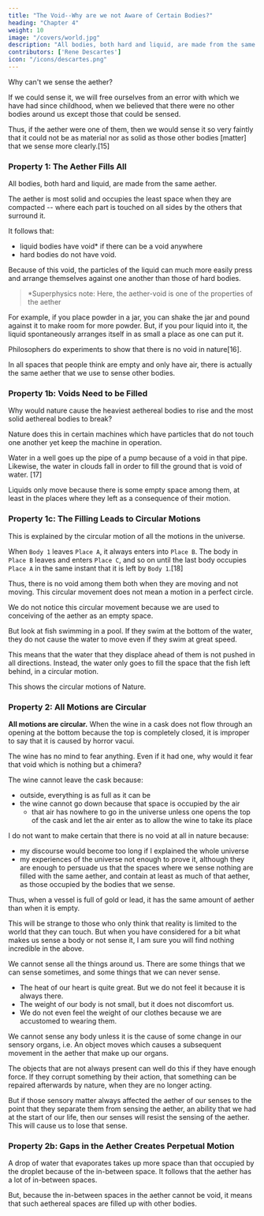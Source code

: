 ```yaml
---
title: "The Void--Why are we not Aware of Certain Bodies?"
heading: "Chapter 4"
weight: 10
image: "/covers/world.jpg"
description: "All bodies, both hard and liquid, are made from the same matter"
contributors: ['Rene Descartes']
icon: "/icons/descartes.png"
---
```




Why can't we sense the aether? <!-- air compared to other bodies?  -->

If we could sense it, we will free ourselves from an error with which we have had since childhood, when we believed that there were no other bodies around us except those that could be sensed. 

Thus, if <!-- air --> the aether were one of them, then <!-- because --> we would sense it so very faintly that it could not be <!--  at least could not be --> as material nor as solid as those other bodies [matter] that we sense more clearly.[15]


### Property 1: The Aether Fills All

All bodies, both hard and liquid, are made from the same <!-- matter --> aether. 

The aether is most solid and occupies the least space when they are compacted -- where each part is touched on all sides by the others that surround it.

It follows that:
- liquid bodies have void* if there can be a void anywhere
- hard bodies do not have void. 

Because of this void, the particles of the liquid can much more easily press and arrange themselves against one another than those of hard bodies.

> *Superphysics note: Here, the aether-void is one of the properties of the aether 


For example, if you place powder in a jar, you can shake the jar and pound against it to make room for more powder. But, if you pour liquid into it, the liquid spontaneously arranges itself in as small a place as one can put it. 

Philosophers do experiments to show that there is no void in nature[16]. 

In all spaces that people think are empty and only have air, there is actually the same <!-- matter --> aether that we use to sense <!-- are at least as full, and as full of the same matter, as those where we sense --> other bodies.


### Property 1b: Voids Need to be Filled

Why would nature cause the heaviest aethereal bodies to rise and the most solid aethereal bodies to break? 

Nature does this in certain machines which have particles that do not touch one another yet keep the machine in operation. 

<!-- --as one experiences her doing in certain machines, rather than to suffer that any of their parts should cease to touch one another or to touch some other bodies--and yet permit the parts of air--which are so easy to bend and to be arranged in all manners--to remain next to one another without being touched on all sides, or even without there being another body among them that they touch?  -->

Water in a well goes up the pipe of a pump because of a void in that pipe. Likewise, the water in clouds fall in order to fill the ground that is void of water.  <!-- , if there were even some little void among the parts of the bodies that they contain? -->[17]

Liquids only move because there is some empty space among them, at least in the places where they left as a consequence of their <!-- mio from which they depart by virtue of their being in --> motion.

<!-- The parts of   But you could propose to me here a rather considerable problem, to wit, that the parts composing  liquid bodies cannot move incessantly   , as I have said they do,  unless  -->


### Property 1c: The Filling Leads to Circular Motions

This is explained by the circular motion of all the motions in the universe. <!-- I would have trouble responding to this, had I not recognized through various experiences that all the motions that take place in the world are in some way circular. --> 

When `Body 1` leaves `Place A`, it always enters into `Place B`. The body in `Place B` leaves and enters `Place C`, and so on until the last body occupies `Place A` in the same instant that it is left by `Body 1`.[18] 

Thus, there is no void among them both when they are moving and not moving. This circular movement does not mean a motion in a perfect circle. <!--  than when they are stopped. And note here that it is not thereby necessary that all the parts of bodies that move together be exactly disposed in the round, as in a true circle, nor even that they be of equal size and shape; for these inequalities can easily be compensated for by other inequalities to be found in their speed. -->

We do not notice this circular movement because we are used to conceiving of the aether as an empty space.

<!-- When bodies move in the air, we do not usually notice these circular motions because  -->

But look at fish swimming in a pool. If they swim at the bottom of the water, they do not cause the water to move even if they swim at great speed. 

This means that the water that they displace ahead of them is not pushed in all directions. Instead, the water only goes to fill the space that the fish left behind, in a circular motion. 

<!-- push before them does not push on all the water of the pool, but only the water which can perfect the circle of the fishes' motion and return to the place they leave behind.[19]  -->

<!-- This experience suffices to show how these circular motions are easy for nature and familiar to her. -->

This shows the circular motions of Nature. 

### Property 2: All Motions are Circular

**All motions are circular.** When the wine in a cask does not flow through an opening at the bottom because the top is completely closed, it is improper to say that it is caused by horror vacui. 

The wine has no mind to fear anything. Even if it had one, why would it fear that void which is nothing but a chimera?

The wine cannot leave the cask because:
- outside, everything is as full as it can be
- the wine cannot go down because that space is occupied by the air
  - that air has nowhere to go in the universe unless one opens the top of the cask and let the air enter as to allow the wine to take its place

I do not want to make certain that there is no void at all in nature because:
- my discourse would become too long if I explained the whole universe
- my experiences of the universe not enough to prove it, although they are enough to persuade us that the spaces where we sense nothing are filled with the same aether, and contain at least as much of that aether, as those occupied by the bodies that we sense.

Thus, when a vessel is full of gold or lead, it has the same amount of aether than when it is empty. 

This will be strange to those who only think that reality is <!-- physical.  --> limited to the world that they can touch. But when you have considered for a bit what makes us sense a body or not sense it, I am sure you will find nothing incredible in the above.

<!--  may well seem strange to many whose [powers of] reasoning do not extend beyond their fingertips and who think there is nothing in the world except what they touch.   -->

We cannot sense all the things around us. There are some things that we can sense sometimes, and some things that we can never sense. 

<!-- Far from all the things around us being sensible, it is on the contrary those that are there most of the time that can be sensed the least, and those that are always there that can never be sensed at all. -->

- The heat of our heart is quite great. But we do not feel it because it is always there. 
- The weight of our body is not small, but it does not discomfort us. 
- We do not even feel the weight of our clothes because we are accustomed to wearing them. 

We cannot sense any body unless it is the cause of some change in our sensory organs, i.e. An object moves which causes a subsequent movement in <!-- unless it moves in some way, --> the aether <!-- small parts of the matter --> that make up our <!-- of which those --> organs.

The objects that are not always present can well do this if they have enough force. If they corrupt something by their action, that something can be repaired afterwards by nature, when they are no longer acting. 

But if those sensory matter <!-- that continually touch us ever had the power to --> always affected the aether of our senses to the point that they separate them from sensing the aether, an ability that we had at the start of our life, then our senses will resist the sensing of the aether. This will cause us to lose that sense. 

<!-- produce any change in our senses, and to move any parts of their matter, --> <!-- in order to move them they had perforce to separate them entirely from the others at the beginning of our life
, and thus they can have left there only those that completely resist their action and by means of which they cannot be sensed in any way. -->

So it is no wonder that there are many spaces around us where we sense nothing, even if there is the aether. <!-- in which we sense no body, even though they contain bodies no less than those in which we sense them the most. -->

<!-- The coarse air that we inhale and is converted into wind when agitated, that appears solid when enclosed in a balloon, and that is composed only of exhalations and smoke is as solid as water or earth.  -->

<!-- Here one should follow the common opinion of the philosophers, who all assure us that it is rarer, as one also easily recognizes from experience.  -->

<!-- ### The Bodies Within the Aether -->

### Property 2b: Gaps in the Aether Creates Perpetual Motion

A drop of water that evaporates takes up more space than that occupied by the droplet because of the in-between space. It follows that the aether has a lot of in-between spaces. 

<!-- For the parts of a drop of water, separated from one another by the agitation of heat, can make up much more of this air than the space that held the water can contain. Whence it follows most certainly that there is a great quantity of small intervals among the parts of which the air is composed; for there is no other way to conceive of a rare body.  -->

But, because the in-between spaces in the aether cannot be void, it means that such aethereal spaces are filled up with other bodies. 

<!-- these intervals cannot be empty I conclude from all this that of necessity there are mixed with the air some other bodies, either one or several, which fill as exactly as possible the small intervals left among its parts.  -->


<!-- Now there remains to consider only what these other bodies can be; thereafter I hope it will not be difficult to understand what the nature of light can be. -->
